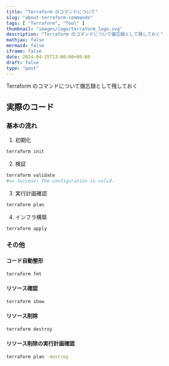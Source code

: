 ```yaml
---
title: "Terraform のコマンドについて"
slug: "about-terraform-commands"
tags: [ "Terraform", "Tool" ]
thumbnail: "images/logo/terraform_logo.svg"
description: "Terraform のコマンドについて備忘録として残しておく"
mathjax: false
mermaid: false
iframe: false
date: 2024-04-25T13:00:00+09:00
draft: false
type: "post"
---
```


Terraform のコマンドについて備忘録として残しておく

## 実際のコード

### 基本の流れ

1. 初期化

```.sh
terraform init
```

2. 検証

```.sh
terraform validate
#=> Success! The configuration is valid.
```

3. 実行計画確認

```.sh
terraform plan
```

4. インフラ構築

```.sh
terraform apply
```

### その他

#### コード自動整形

```.sh
terraform fmt
```

#### リソース確認

```.sh
terraform show
```

#### リソース削除

```.sh
terraform destroy
```

#### リソース削除の実行計画確認

```.sh
terraform plan -destroy
```
